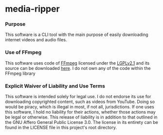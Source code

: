 # media-ripper

### Purpose
This software is a CLI tool with the main purpose of easily downloading internet videos and audio files. 

### Use of FFmpeg
This software uses code of <a href=http://ffmpeg.org>FFmpeg</a> licensed under the <a href=http://www.gnu.org/licenses/old-licenses/lgpl-2.1.html>LGPLv2.1</a> and its source can be downloaded <a href=link_to_your_sources>here</a>. I do not own any of the code within the FFmpeg library

### Explicit Waiver of Liability and Use Terms
This software is intended solely for legal use. I do not endorse its use for downloading copyrighted content, such as videos from YouTube. Doing so would be piracy, which is illegal in most, if not all, jurisdictions. If one uses this software, I hold no liability for their actions, whether those actions may be legal or otherwise. This release of liability is in addition to that outlined in the GNU Affero General Public License 3.0. The license in its entirety can be found in the LICENSE file in this project's root directory.
